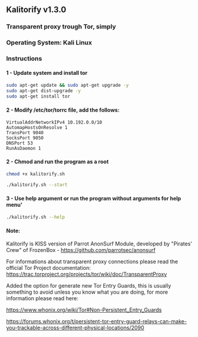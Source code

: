 ## Kalitorify v1.3.0

### Transparent proxy trough Tor, simply
### Operating System: Kali Linux 

 
### Instructions 

#### 1 - Update system and install tor
```bash
sudo apt-get update && sudo apt-get upgrade -y
sudo apt-get dist-upgrade -y
sudo apt-get install tor
```

#### 2 - Modify /etc/tor/torrc file, add the follows:
```
VirtualAddrNetworkIPv4 10.192.0.0/10
AutomapHostsOnResolve 1
TransPort 9040
SocksPort 9050
DNSPort 53
RunAsDaemon 1
```

#### 2 - Chmod and run the program as a root
```bash
chmod +x kalitorify.sh

./kalitorify.sh --start 
```
 
#### 3 - Use help argument or run the program without arguments for help menu'
```bash
./kalitorify.sh --help
```



#### Note:
Kalitorify is KISS version of Parrot AnonSurf Module, developed by "Pirates' Crew" of FrozenBox - https://github.com/parrotsec/anonsurf

For informations about transparent proxy connections please read the official Tor Project documentation: https://trac.torproject.org/projects/tor/wiki/doc/TransparentProxy

Added the option for generate new Tor Entry Guards, this is usually something to avoid unless you know what you are doing, for more information please read here: 

https://www.whonix.org/wiki/Tor#Non-Persistent_Entry_Guards 

https://forums.whonix.org/t/persistent-tor-entry-guard-relays-can-make-you-trackable-across-different-physical-locations/2090
